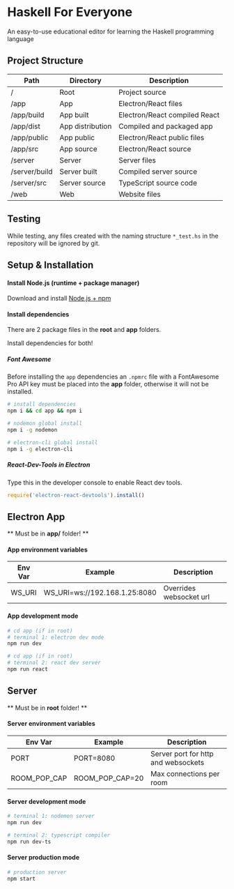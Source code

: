 # Haskell For Everyone
An easy-to-use educational editor for learning the Haskell programming language

## Project Structure

| Path | Directory | Description | 
| - | - | - |
| / | Root | Project source |
| /app | App | Electron/React files|
| /app/build | App built| Electron/React compiled React |
| /app/dist | App distribution | Compiled and packaged app |
| /app/public | App public | Electron/React public files |
| /app/src | App source |  Electron/React source |
| /server | Server | Server files |
| /server/build | Server built| Compiled server source |
| /server/src | Server source | TypeScript source code |
| /web | Web | Website files 

## Testing

While testing, any files created with the naming structure `*_test.hs` in the repository will be ignored by git.

## Setup & Installation 

#### Install Node.js (runtime + package manager)
Download and install [Node.js + npm](https://nodejs.org/en/)

#### Install dependencies  
There are 2 package files in the __root__ and __app__ folders. 

Install dependencies for both! 

##### Font Awesome

Before installing the `app` dependencies an `.npmrc` file with a FontAwesome Pro API key must be placed into the __app__ folder, otherwise it will not be installed.

```bash
# install dependencies
npm i && cd app && npm i

# nodemon global install
npm i -g nodemon 

# electron-cli global install
npm i -g electron-cli
```

##### React-Dev-Tools in Electron


Type this in the developer console to enable React dev tools.

```javascript
require('electron-react-devtools').install()
```

## Electron App 
\*\* Must be in __app/__ folder! \*\*

#### App environment variables
| Env Var | Example                       | Description             |
|---------|-------------------------------|-------------------------|
| WS_URI  | WS_URI=ws://192.168.1.25:8080 | Overrides websocket url |

#### App development mode
```bash
# cd app (if in root)
# terminal 1: electron dev mode
npm run dev
```
```bash
# cd app (if in root)
# terminal 2: react dev server
npm run react
```

## Server
\*\* Must be in __root__ folder! \*\*

#### Server environment variables
| Env Var      | Example         | Description                         |
|--------------|-----------------|-------------------------------------|
| PORT         | PORT=8080       | Server port for http and websockets |
| ROOM_POP_CAP | ROOM_POP_CAP=20 | Max connections per room            |

#### Server development mode 
```bash
# terminal 1: nodemon server
npm run dev 
```
```bash
# terminal 2: typescript compiler
npm run dev-ts
```
#### Server production mode 
```bash
# production server
npm start
```
